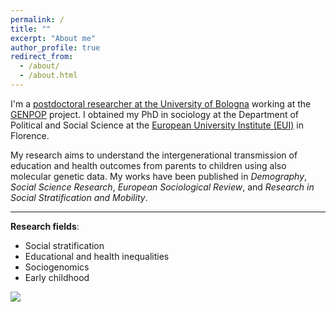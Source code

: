 ```yaml
---
permalink: /
title: ""
excerpt: "About me"
author_profile: true
redirect_from: 
  - /about/
  - /about.html
---
```




I'm a [postdoctoral researcher at the University of Bologna](https://www.unibo.it/sitoweb/gaia.ghirardi) working at the [GENPOP](http://genpop.org) project. I obtained my PhD in sociology at the Department of Political and Social Science at the [European University Institute (EUI)](https://www.eui.eu/en/academic-units/political-and-social-sciences) in Florence.

My research aims to understand the intergenerational transmission of education and health outcomes from parents to children using also molecular genetic data. My works have been published in _Demography_, _Social Science Research_, _European Sociological Review_, and _Research in Social Stratification and Mobility_. 

---

**Research fields**:   
* Social stratification
* Educational and health inequalities
* Sociogenomics
* Early childhood

  

![](http://gaiaghirardi.github.io/images/bybike1.jpeg)



